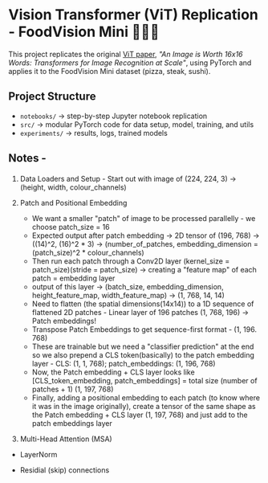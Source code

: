 # Vision Transformer (ViT) Replication - FoodVision Mini 🍕🥩🍣

This project replicates the original [ViT paper](https://arxiv.org/abs/2010.11929), 
*"An Image is Worth 16x16 Words: Transformers for Image Recognition at Scale"*, 
using PyTorch and applies it to the FoodVision Mini dataset (pizza, steak, sushi).

## Project Structure
- `notebooks/` → step-by-step Jupyter notebook replication
- `src/` → modular PyTorch code for data setup, model, training, and utils
- `experiments/` → results, logs, trained models

## Notes - 

####
1) Data Loaders and Setup - Start out with image of (224, 224, 3) -> (height, width, colour_channels)

2) Patch and Positional Embedding
    - We want a smaller "patch" of image to be processed parallelly - we choose patch_size = 16
    - Expected output after patch embedding -> 2D tensor of (196, 768) -> ((14)^2, (16)^2 * 3) -> (number_of_patches, embedding_dimension = (patch_size)^2 * colour_channels)
    - Then run each patch through a Conv2D layer (kernel_size = patch_size)(stride = patch_size) -> creating a "feature map" of each patch = embedding layer 
    - output of this layer -> (batch_size, embedding_dimension, height_feature_map, width_feature_map) -> (1, 768, 14, 14)
    - Need to flatten (the spatial dimensions(14x14)) to a 1D sequence of flattened 2D patches - Linear layer of 196 patches (1, 768, 196) -> Patch embeddings!
    - Transpose Patch Embeddings to get sequence-first format - (1, 196. 768) 
    - These are trainable but we need a "classifier prediction" at the end so we also prepend a CLS token(basically) to the patch embedding layer - CLS: (1, 1, 768); patch_embeddings: (1, 196, 768)
    - Now, the Patch embedding + CLS layer looks like [CLS_token_embedding, patch_embeddings] = total size (number of patches + 1) (1, 197, 768)
    - Finally, adding a positional embedding to each patch (to know where it was in the image originally), create a tensor of the same shape as the Patch embedding + CLS layer (1, 197, 768) and just add to the patch embeddings layer
    
3) Multi-Head Attention (MSA)

- LayerNorm 

- Residial (skip) connections
